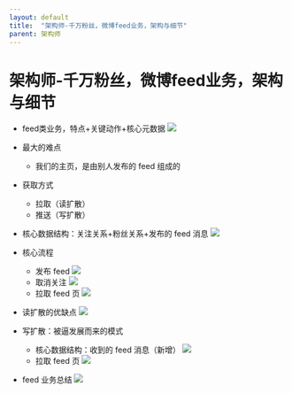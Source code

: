 ```yaml
---
layout: default
title:  "架构师-千万粉丝，微博feed业务，架构与细节"
parent: 架构师
---
```


# 架构师-千万粉丝，微博feed业务，架构与细节
- feed类业务，特点+关键动作+核心元数据
	![](/assets/images/img/149.png)
- 最大的难点
	- 我们的主页，是由别人发布的 feed 组成的
- 获取方式
	- 拉取（读扩散）
	- 推送（写扩散）
- 核心数据结构：关注关系+粉丝关系+发布的 feed 消息
	![](/assets/images/img/150.png)

- 核心流程
	- 发布 feed
		![](/assets/images/img/151.png)
	- 取消关注
		![](/assets/images/img/152.png)
	- 拉取 feed 页
		![](/assets/images/img/153.png)
- 读扩散的优缺点
	![](/assets/images/img/154.png)
- 写扩散：被逼发展而来的模式
	- 核心数据结构：收到的 feed 消息（新增）
		![](/assets/images/img/155.png)
	- 拉取 feed 页
		![](/assets/images/img/156.png)
- feed 业务总结
	![](/assets/images/img/157.png)



